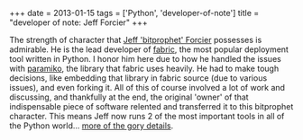 +++
date = 2013-01-15
tags = ['Python', 'developer-of-note']
title = "developer of note: Jeff Forcier"
+++

The strength of character that [Jeff \'bitprophet\' Forcier] possesses
is admirable. He is the lead developer of [fabric], the most popular
deployment tool written in Python. I honor him here due to how he
handled the issues with [paramiko], the library that fabric uses
heavily. He had to make tough decisions, like embedding that library in
fabric source (due to various issues), and even forking it. All of this
of course involved a lot of work and discussing, and thankfully at the
end, the original \'owner\' of that indispensable piece of software
relented and transferred it to this bitprophet character. This means
Jeff now runs 2 of the most important tools in all of the Python
world\... [more of the gory details].

  [Jeff \'bitprophet\' Forcier]: http://bitprophet.org/about/index.html
  [fabric]: http://fabfile.org
  [paramiko]: https://github.com/paramiko/paramiko
  [more of the gory details]: http://bitprophet.org/blog/2012/09/29/paramiko-and-ssh/
